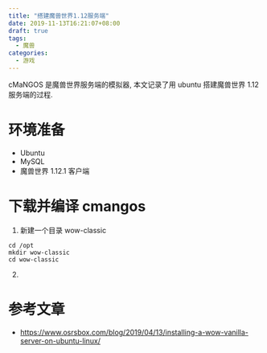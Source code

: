 ```yaml
---
title: "搭建魔兽世界1.12服务端"
date: 2019-11-13T16:21:07+08:00
draft: true
tags:
  - 魔兽
categories:
  - 游戏
---
```


cMaNGOS 是魔兽世界服务端的模拟器, 本文记录了用 ubuntu 搭建魔兽世界 1.12 服务端的过程.

# 环境准备
- Ubuntu
- MySQL
- 魔兽世界 1.12.1 客户端

# 下载并编译 cmangos
1. 新建一个目录 wow-classic
```shell
cd /opt
mkdir wow-classic
cd wow-classic
```

2.


# 参考文章
- https://www.osrsbox.com/blog/2019/04/13/installing-a-wow-vanilla-server-on-ubuntu-linux/
